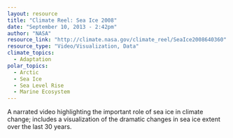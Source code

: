 ```yaml
---
layout: resource
title: "Climate Reel: Sea Ice 2008"
date: "September 10, 2013 - 2:42pm"
author: "NASA"
resource_link: "http://climate.nasa.gov/climate_reel/SeaIce2008640360"
resource_type: "Video/Visualization, Data"
climate_topics:
  - Adaptation
polar_topics:
  - Arctic
  - Sea Ice
  - Sea Level Rise
  - Marine Ecosystem
---
```


A narrated video highlighting the important role of sea ice in climate change; includes a visualization of the dramatic changes in sea ice extent over the last 30 years.